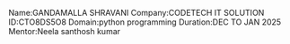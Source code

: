 Name:GANDAMALLA SHRAVANI
Company:CODETECH IT SOLUTION
ID:CTO8DS5O8
Domain:python programming
Duration:DEC TO JAN 2025
Mentor:Neela santhosh kumar


